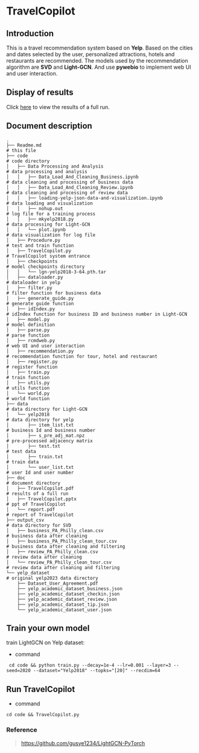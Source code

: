 # TravelCopilot

## Introduction

This is a travel recommendation system based on **Yelp**. Based on the cities and dates selected by the user, personalized attractions, hotels and restaurants are recommended. The models used by the recommendation algorithm are **SVD** and **Light-GCN**. And use **pywebio** to implement web UI and user interaction.

## Display of results

Click  [here](doc/TravelCopilot.pdf)  to view the results of a full run.

## Document description

```
.
├── Readme.md															
# this file 
├── code																	
# code directory
│   ├── Data Processing and Analysis										
# data processing and analysis
│   │   ├── Data_Load_And_Cleaning_Business.ipynb						
# data cleaning and processing of business data
│   │   ├── Data_Load_And_Cleaning_Review.ipynb							
# data cleaning and processing of review data
│   │   ├── loading-yelp-json-data-and-visualization.ipynb				
# data loading and visualization
│   │   ├── nohup.out													
# log file for a training process
│   │   ├── mkyelp2018.py												
# data processing for Light-GCN												
│   │   └── plot.ipynb													
# data visualization for log file
│   ├── Procedure.py														
# test and train function
│   ├── TravelCopilot.py													
# TravelCopilot system entrance
│   ├── checkpoints														
# model checkpoints directory
│   │   └── lgn-yelp2018-3-64.pth.tar									
│   ├── dataloader.py														
# dataloader in yelp		
│   ├── filter.py															
# filter function for business data
│   ├── generate_guide.py													
# generate guide function
│   ├── idIndex.py															
# idIndex function for business ID and business number in Light-GCN
│   ├── model.py															
# model definition
│   ├── parse.py															
# parse function 
│   ├── rcmdweb.py															
# web UI and user interaction
│   ├── recommendation.py													
# recommendation function for tour, hotel and restaurant
│   ├── register.py															
# register function 
│   ├── train.py															
# train function
│   ├── utils.py															
# utils function
│   └── world.py															
# world function 
├── data																
# data directory for Light-GCN	
│   └── yelp2018															
# data directory for yelp
│       ├── item_list.txt													
# business Id and business number
│       ├── s_pre_adj_mat.npz												
# pre-processed adjacency matrix
│       ├── test.txt														
# test data
│       ├── train.txt														
# train data
│       └── user_list.txt													
# user Id and user number				
├── doc																	
# document directory
│   ├── TravelCopilot.pdf												
# results of a full run
│   ├── TravelCopilot.pptx													
# ppt of TravelCopilot				
│   └── report.pdf															
# report of TravelCopilot		
├── output_csv															
# data directory for SVD		
│   ├── business_PA_Philly_clean.csv										
# business data after cleaning	
│   ├── business_PA_Philly_clean_tour.csv									
# business data after cleaning and filtering	
│   ├── review_PA_Philly_clean.csv											
# review data after cleaning
│   └── review_PA_Philly_clean_tour.csv										
# review data after cleaning and filtering
└── yelp_dataset														
# original yelp2023 data directory
    ├── Dataset_User_Agreement.pdf										    
    ├── yelp_academic_dataset_business.json	
    ├── yelp_academic_dataset_checkin.json	
    ├── yelp_academic_dataset_review.json	
    ├── yelp_academic_dataset_tip.json	
    └── yelp_academic_dataset_user.json	
```

## Train your own model

train LightGCN on Yelp dataset:

- command

```shell
 cd code && python train.py --decay=1e-4 --lr=0.001 --layer=3 --seed=2020 --dataset="Yelp2018" --topks="[20]" --recdim=64
```

## Run TravelCopilot

- command

```shell
cd code && TravelCopilot.py	
```

### Reference

>  https://github.com/gusye1234/LightGCN-PyTorch
